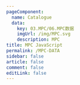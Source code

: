 ```yaml
---
pageComponent: 
  name: Catalogue
  data: 
    key: 03.MPC/06.MPC数据
    imgUrl: /img/MPC.svg
    description: MPC
title: MPC JavaScript
permalink: /MPC-DATA
sidebar: false
article: false
comment: false
editLink: false
---
```

